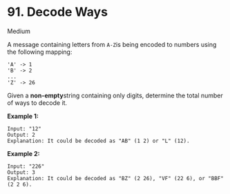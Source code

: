 # 91. Decode Ways

Medium

A message containing letters from `A-Z`is being encoded to numbers using the following mapping:

```
'A' -> 1
'B' -> 2
...
'Z' -> 26
```

Given a **non-empty**string containing only digits, determine the total number of ways to decode it.

**Example 1:**

```
Input: "12"
Output: 2
Explanation: It could be decoded as "AB" (1 2) or "L" (12).
```

**Example 2:**

```
Input: "226"
Output: 3
Explanation: It could be decoded as "BZ" (2 26), "VF" (22 6), or "BBF" (2 2 6).
```